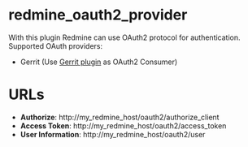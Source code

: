 # redmine_oauth2_provider

With this plugin Redmine can use OAuth2 protocol for authentication. 
Supported OAuth providers:

* Gerrit (Use [Gerrit plugin](https://github.com/k-muramatsu/gerrit-oauth-provider) as OAuth2 Consumer)

# URLs

- **Authorize**: http://my_redmine_host/oauth2/authorize_client
- **Access Token**: http://my_redmine_host/oauth2/access_token
- **User Information**: http://my_redmine_host/oauth2/user
